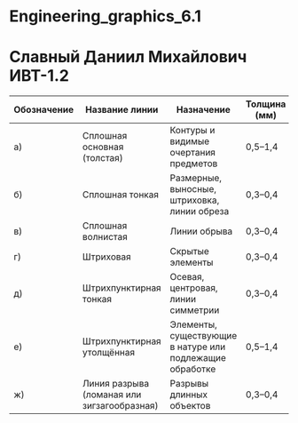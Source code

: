 # Engineering_graphics_6.1
# Славный Даниил Михайлович ИВТ-1.2

| Обозначение | Название линии                        | Назначение                                                                 | Толщина (мм)     | Длина штриха (мм) | Промежуток (мм) |
|-------------|----------------------------------------|---------------------------------------------------------------------------|------------------|--------------------|------------------|
| а)          | Сплошная основная (толстая)            | Контуры и видимые очертания предметов                                    | 0,5–1,4          | Сплошная           | –                |
| б)          | Сплошная тонкая                        | Размерные, выносные, штриховка, линии обреза                             | 0,3–0,4          | Сплошная           | –                |
| в)          | Сплошная волнистая                     | Линии обрыва                                                               | 0,3–0,4          | Волнистая          | –                |
| г)          | Штриховая                              | Скрытые элементы                                                           | 0,3–0,4          | 2–4                | 1–2              |
| д)          | Штрихпунктирная тонкая                 | Осевая, центровая, линии симметрии                                        | 0,3–0,4          | 5–30 (штрих), точка – 1 | 3–5              |
| е)          | Штрихпунктирная утолщённая             | Элементы, существующие в натуре или подлежащие обработке                 | 0,5–1,4          | 5–30 (штрих), точка – 1 | 3–5              |
| ж)          | Линия разрыва (ломаная или зигзагообразная) | Разрывы длинных объектов                                                   | 0,3–0,4          | Произвольная       | –                |

